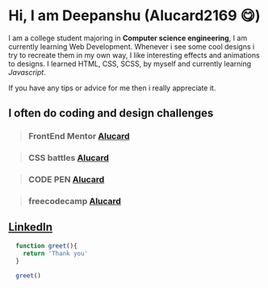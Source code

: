 # Hi, I am Deepanshu (Alucard2169 **😋**)

I am a college student majoring in __Computer science engineering__, I am currently learning Web Development. 
Whenever i see some cool designs i try to recreate them in my own way, I like interesting effects and animations to designs.
I learned HTML, CSS, SCSS, by myself and currently learning *Javascript*.

If you have any tips or advice for me then i really appreciate it.

## I often do coding and design challenges

> ### FrontEnd Mentor [Alucard](https://www.frontendmentor.io/profile/Alucard2169)


> ### CSS battles [Alucard](https://cssbattle.dev/player/NpJ77jYmXnRX59cw7u9iXJlQfr83)


> ### CODE PEN [Alucard](https://codepen.io/alucard2169)


> ### freecodecamp [Alucard](https://www.freecodecamp.org/alucard2169)


## [LinkedIn](https://www.linkedin.com/in/deepanshu-aab1181a6/)


```Javascript
  function greet(){
    return 'Thank you'
  }
  
  greet()
```
